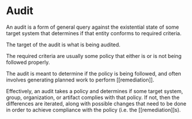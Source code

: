 # Audit

An audit is a form of general query against the existential state of some target system that determines if that entity conforms to required criteria.  

The target of the audit is what is being audited.

The required criteria are usually some policy that either is or is not being followed properly.

The audit is meant to determine if the policy is being followed, and often involves generating planned work to perform [[remediation]].

Effectively, an audit takes a policy and determines if some target system, group, organization, or artifact complies with that policy.  If not, then the differences are iterated, along with possible changes that need to be done in order to achieve compliance with the policy (i.e. the [[remediation]]s).
